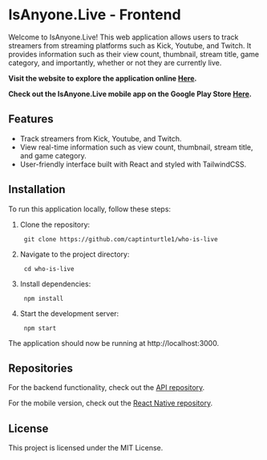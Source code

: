 # IsAnyone.Live - Frontend

Welcome to IsAnyone.Live! This web application allows users to track streamers from streaming platforms such as Kick, Youtube, and Twitch. It provides information such as their view count, thumbnail, stream title, game category, and importantly, whether or not they are currently live.

**Visit the website to explore the application online [Here](https://IsAnyone.Live).**

**Check out the IsAnyone.Live mobile app on the Google Play Store [Here](https://play.google.com/store/apps/details?id=com.who_is_live_app).**

## Features

- Track streamers from Kick, Youtube, and Twitch.
- View real-time information such as view count, thumbnail, stream title, and game category.
- User-friendly interface built with React and styled with TailwindCSS.

## Installation

To run this application locally, follow these steps:

1. Clone the repository:

        git clone https://github.com/captinturtle1/who-is-live

2. Navigate to the project directory:

        cd who-is-live

3. Install dependencies:

        npm install

4. Start the development server:

        npm start

The application should now be running at http://localhost:3000.

## Repositories

For the backend functionality, check out the [API repository](https://github.com/captinturtle1/isanyonelive-gcp-api).

For the mobile version, check out the [React Native repository](https://github.com/captinturtle1/who_is_live_app). 

## License

This project is licensed under the MIT License.